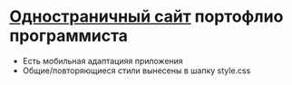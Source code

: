 <h1><a href="https://daniil8565.github.io/Kelvin/">Одностраничный сайт</a> портофлио программиста </h1>
<ul>
  <li>Есть мобильная адаптацияя приложения</li>
  <li>Общие/повторяющиеся стили вынесены в шапку style.css</li>
</ul>
